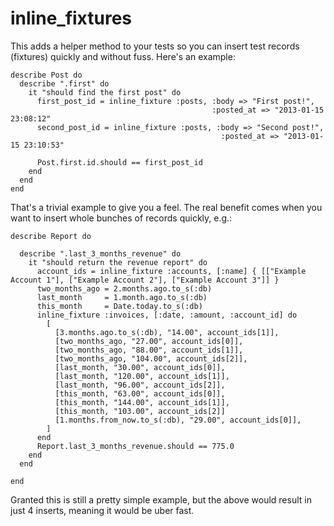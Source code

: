 inline_fixtures
==============

This adds a helper method to your tests so you can insert test records (fixtures) quickly and without fuss. Here's an example:


    describe Post do
      describe ".first" do
        it "should find the first post" do
          first_post_id = inline_fixture :posts, :body => "First post!",
                                                 :posted_at => "2013-01-15 23:08:12"
          second_post_id = inline_fixture :posts, :body => "Second post!",
                                                   :posted_at => "2013-01-15 23:10:53"

          Post.first.id.should == first_post_id
        end
      end
    end

That's a trivial example to give you a feel. The real benefit comes when you want to insert whole bunches of records quickly, e.g.:

    describe Report do

      describe ".last_3_months_revenue" do
        it "should return the revenue report" do
          account_ids = inline_fixture :accounts, [:name] { [["Example Account 1"], ["Example Account 2"], ["Example Account 3"]] }
          two_months_ago = 2.months.ago.to_s(:db)
          last_month     = 1.month.ago.to_s(:db)
          this_month     = Date.today.to_s(:db)
          inline_fixture :invoices, [:date, :amount, :account_id] do
            [
              [3.months.ago.to_s(:db), "14.00", account_ids[1]],
              [two_months_ago, "27.00", account_ids[0]],
              [two_months_ago, "88.00", account_ids[1]],
              [two_months_ago, "104.00", account_ids[2]],
              [last_month, "30.00", account_ids[0]],
              [last_month, "120.00", account_ids[1]],
              [last_month, "96.00", account_ids[2]],
              [this_month, "63.00", account_ids[0]],
              [this_month, "144.00", account_ids[1]],
              [this_month, "103.00", account_ids[2]]
              [1.months.from_now.to_s(:db), "29.00", account_ids[0]],
            ]
          end
          Report.last_3_months_revenue.should == 775.0
        end
      end

    end

Granted this is still a pretty simple example, but the above would result in just 4 inserts, meaning it would be uber fast.